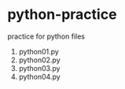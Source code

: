 python-practice
===============

practice for python files

1) python01.py
2) python02.py
3) python03.py
4) python04.py
